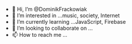 - 👋 Hi, I’m @DominikFrackowiak
- 👀 I’m interested in ...music, society, Internet
- 🌱 I’m currently learning ...JavaScript, Firebase
- 💞️ I’m looking to collaborate on ...
- 📫 How to reach me ...

<!---
DominikFrackowiak/DominikFrackowiak is a ✨ special ✨ repository because its `README.md` (this file) appears on your GitHub profile.
You can click the Preview link to take a look at your changes.
--->
